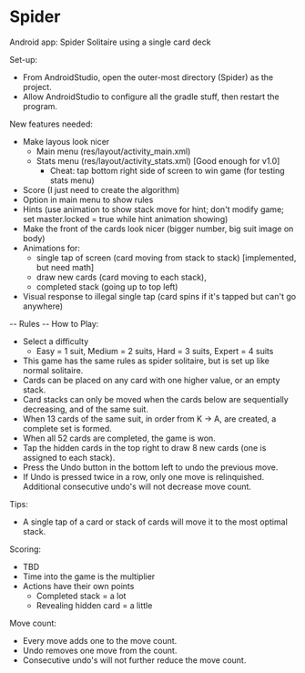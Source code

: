 # Spider
Android app: Spider Solitaire using a single card deck

Set-up:
- From AndroidStudio, open the outer-most directory (Spider) as the project.
- Allow AndroidStudio to configure all the gradle stuff, then restart the program.

New features needed:
- Make layous look nicer
	- Main menu (res/layout/activity_main.xml)
	- Stats menu (res/layout/activity_stats.xml) [Good enough for v1.0]
		* Cheat: tap bottom right side of screen to win game (for testing stats menu)
- Score (I just need to create the algorithm)
- Option in main menu to show rules
- Hints (use animation to show stack move for hint; don't modify game; set master.locked = true while hint animation showing)
- Make the front of the cards look nicer (bigger number, big suit image on body)
- Animations for:
	- single tap of screen (card moving from stack to stack) [implemented, but need math]
	- draw new cards (card moving to each stack), 
	- completed stack (going up to top left)
- Visual response to illegal single tap (card spins if it's tapped but can't go anywhere)


-- Rules --
How to Play:
- Select a difficulty
	- Easy = 1 suit, Medium = 2 suits, Hard = 3 suits, Expert = 4 suits
- This game has the same rules as spider solitaire, but is set up like normal solitaire.
- Cards can be placed on any card with one higher value, or an empty stack.
- Card stacks can only be moved when the cards below are sequentially decreasing, and of the same suit.
- When 13 cards of the same suit, in order from K -> A, are created, a complete set is formed.
- When all 52 cards are completed, the game is won.
- Tap the hidden cards in the top right to draw 8 new cards (one is assigned to each stack).
- Press the Undo button in the bottom left to undo the previous move.
- If Undo is pressed twice in a row, only one move is relinquished. Additional consecutive undo's will not decrease move count.

Tips:
- A single tap of a card or stack of cards will move it to the most optimal stack.

Scoring:
- TBD
- Time into the game is the multiplier
- Actions have their own points
	- Completed stack = a lot
	- Revealing hidden card = a little

Move count:
- Every move adds one to the move count.
- Undo removes one move from the count.
- Consecutive undo's will not further reduce the move count.
